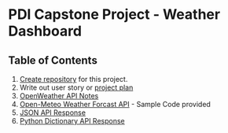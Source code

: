 # PDI Capstone Project - Weather Dashboard

## Table of Contents

1. [Create repository](/documentation/01_create_project_repository.md) for this project.
2. Write out user story or [project plan](/documentation/02_project_plan.md)
3. [OpenWeather API Notes](/documentation/04a_openweather_api_notes.md)
4. [Open-Meteo Weather Forcast API](https://open-meteo.com/en/docs) - Sample Code provided
5. [JSON API Response](/documentation/05_api_response_json.md)
6. [Python Dictionary API Response](/documentation/06_api_response_py_dicts.md)
